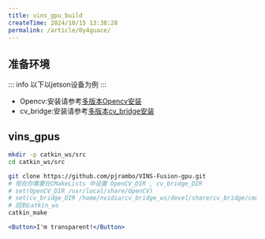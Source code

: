 ```yaml
---
title: vins_gpu_build
createTime: 2024/10/15 13:38:28
permalink: /article/0y4guace/
---
```



## 准备环境

::: info
以下以jetson设备为例
:::

- Opencv:安装请参考[多版本Opencv安装](opencv-install.md#编译with-cuda)
- cv_bridge:安装请参考[多版本cv_bridge安装](opencv-install.md#多版本cv-bridge)

## vins_gpus

```bash
mkdir -p catkin_ws/src
cd catkin_ws/src

git clone https://github.com/pjrambo/VINS-Fusion-gpu.git
# 现在你需要在CMakeLists 中设置 OpenCV_DIR , cv_bridge_DIR 
# set(OpenCV_DIR /usr/local/share/OpenCV)
# set(cv_bridge_DIR /home/nvidia/cv_bridge_ws/devel/share/cv_bridge/cmake)
# 回到catkin_ws
catkin_make

```

```jsx live
<Button>I'm transparent!</Button>
```

